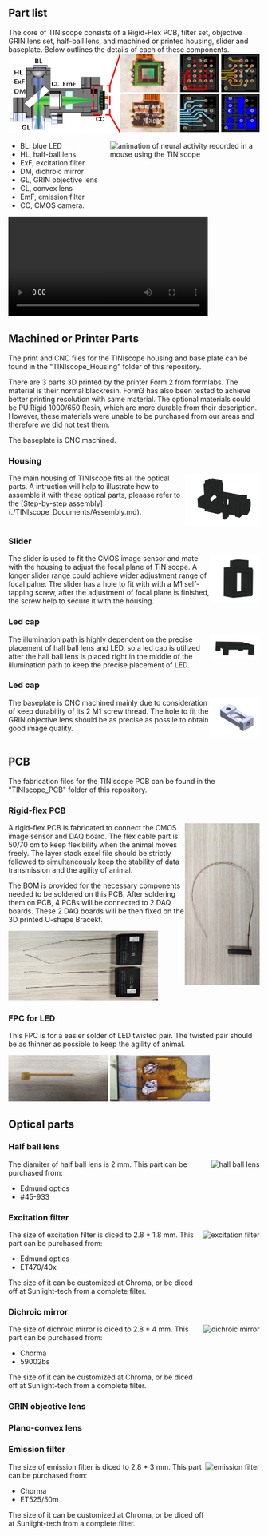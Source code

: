 ## Part list 


 <!-- For details on options of how to purchase/produce these components, go to the Part Procurement page of this wiki. -->

The core of TINIscope consists of a Rigid-Flex PCB, filter set, objective GRIN lens set, half-ball lens, and machined or printed housing, slider and baseplate. Below outlines the details of each of these components.
![Section diagram of TINIscope](../assets/tiniscope_diagram.png)

<img src="https://github.com/zhoupc/TINIscope/assets/51817953/3250388c-eef1-4473-91dc-a9a9d50e34c2" alt="animation of neural activity recorded in a mouse using the TINIscope" width="300" align="right" />

* BL: blue LED
* HL, half-ball lens
* ExF, excitation filter
* DM, dichroic mirror
* GL, GRIN objective lens
* CL, convex lens
* EmF, emission filter
* CC, CMOS camera.


<video src="../assets/tiniscope_parts.mp4" controls title="Title" width=400></video>
## Machined or Printer Parts 
The print and CNC files for the TINIscope housing and base plate can be found in the "TINIscope_Housing" folder of this repository. 

There are 3 parts 3D printed by the printer Form 2 from formlabs. The material is their normal blackresin. Form3 has also been tested to achieve better printing resolution with same material. The optional materials could be PU Rigid 1000/650 Resin, which are more durable from their description. However, these materials were unable to be purchased from our areas and therefore we did not test them.

The baseplate is CNC machined.

### Housing
<img src="../assets/parts of head scope/housing.png" alt="housing" width="150" align="right" />
The main housing of TINIscope fits all the optical parts. A intruction will help to illustrate how to assemble it with these optical parts, pleaase refer to the [Step-by-step assembly](./TINIscope_Documents/Assembly.md).
<br><br>

### Slider
<img src="../assets/parts of head scope/slider.png" alt="slider" width="100" align="right" />
The slider is used to fit the CMOS image sensor and mate with the housing to adjust the focal plane of TINIscope. A longer slider range could achieve wider adjustment range of focal palne. The slider has a hole to fit with with a M1 self-tapping screw, after the adjustment of focal plane is finished, the screw help to secure it with the housing.

### Led cap
<img src="../assets/parts of head scope/led cap.png" alt="led cap" width="100" align="right" />
The illumination path is highly dependent on the precise placement of hall ball lens and LED, so a led cap is utilized after the hall ball lens is placed right in the middle of the illumination path to keep the precise placement of LED.

### Led cap
<img src="../assets/parts of head scope/baseplate.png" alt="baseplate" width="100" align="right" />
The baseplate is CNC machined mainly due to consideration of keep durability of its 2 M1 screw thread. The hole to fit the GRIN objective lens should be as precise as possile to obtain good image quality.
<br><br>

## PCB 
The fabrication files for the TINIscope PCB can be found in the "TINIscope_PCB" folder of this repository. 

### Rigid-flex PCB 
<img src="../assets/50cm cable2.jpg" alt="50cm cable" width="150" align="right"/>

A rigid-flex PCB is fabricated to connect the CMOS image sensor and DAQ board. The flex cable part is 50/70 cm to keep flexibility when the animal moves freely. The layer stack excel file should be strictly followed to simultaneously keep the stability of data transmission and the agility of animal.

The BOM is provided for the necessary components needed to be soldered on this PCB. After soldering them on PCB, 4 PCBs will be connected to 2 DAQ boards. These 2 DAQ boards will be then fixed on the 3D printed U-shape Bracekt.

<img src="../assets/pcb to daq.jpg" alt="pcb to daq" width="300"/>

### FPC for LED
This FPC is for a easier solder of LED twisted pair. The twisted pair should be as thinner as possible to keep the agility of animal.

<img src="../assets/LED fpc.jpg" alt="LED fpc" width="200"/> <img src="../assets/twisted pair.jpg" alt="twisted pair" width="200"/>

## Optical parts
### Half ball lens
<img src="../assets/hall ball lens.png" alt="hall ball lens" height="100" align="right"/>
The diamiter of half ball lens is 2 mm. This part can be purchased from:

* Edmund optics
* #45-933

### Excitation filter
<img src="../assets/excitation filter.png" alt="excitation filter" height="100" align="right"/>
The size of excitation filter is diced to 2.8 * 1.8 mm. This part can be purchased from:

* Edmund optics
* ET470/40x

The size of it can be customized at Chroma, or be diced off at Sunlight-tech from a complete filter.
### Dichroic mirror
<img src="../assets/dichroic mirror.png" alt="dichroic mirror" height="100" align="right"/>
The size of dichroic mirror is diced to 2.8 * 4 mm. This part can be purchased from:

* Chorma
* 59002bs

The size of it can be customized at Chroma, or be diced off at Sunlight-tech from a complete filter.
### GRIN objective lens
### Plano-convex lens
### Emission filter
<img src="../assets/emision filter.png" alt="emission filter" height="100" align="right"/>
The size of emission filter is diced to 2.8 * 3 mm. This part can be purchased from:

* Chorma
* ET525/50m

The size of it can be customized at Chroma, or be diced off at Sunlight-tech from a complete filter.
